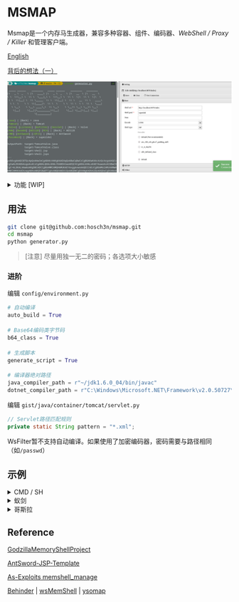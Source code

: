 # MSMAP

Msmap是一个内存马生成器，兼容多种容器、组件、编码器、*WebShell / Proxy / Killer* 和管理客户端。

[English](README.md)

[背后的想法（一）](https://hosch3n.github.io/2022/08/08/Msmap%E5%86%85%E5%AD%98%E9%A9%AC%E7%94%9F%E6%88%90%E6%A1%86%E6%9E%B6%EF%BC%88%E4%B8%80%EF%BC%89/)

![](img/a.png)

<details>
<summary>功能 [WIP]</summary>

### Function

- [x] 动态菜单
- [x] 自动编译
- [x] 生成脚本
- [ ] 精简模式
- [ ] 图形界面

### Container

- Java
  - [ ] Tomcat7
  - [x] Tomcat8
  - [x] Tomcat9
  - [x] Tomcat10
  - [ ] Resin
  - [ ] Weblogic
- .NET
  - [ ] IIS

### WebShell / Proxy / Killer

- WebShell
  - [x] CMD / SH
  - [x] AntSword
  - [x] JSPJS
  - [ ] Behinder
  - [ ] Godzilla
- Proxy
  - [ ] Neo-reGeorg
  - [ ] wsproxy
- Killer(As-Exploits)
  - [x] java-memshell-scanner
  - [x] ASP.NET-Memshell-Scanner

### Decoder / Decryptor / Hasher

- Decoder
  - [x] Base64
  - [ ] Hex
- Decryptor
  - [x] RC4
  - [x] AES128
  - [x] AES256
  - [ ] RSA
- Hasher
  - [x] MD5
  - [x] SHA128
  - [x] SHA256

</details>

## 用法

``` bash
git clone git@github.com:hosch3n/msmap.git
cd msmap
python generator.py
```

> [注意] 尽量用独一无二的密码；各选项大小敏感

### 进阶

编辑 `config/environment.py`

``` python
# 自动编译
auto_build = True

# Base64编码类字节码
b64_class = True

# 生成脚本
generate_script = True

# 编译器绝对路径
java_compiler_path = r"~/jdk1.6.0_04/bin/javac"
dotnet_compiler_path = r"C:\Windows\Microsoft.NET\Framework\v2.0.50727\csc.exe"
```

编辑 `gist/java/container/tomcat/servlet.py`

``` java
// Servlet路径匹配规则
private static String pattern = "*.xml";
```

WsFilter暂不支持自动编译。如果使用了加密编码器，密码需要与路径相同（如`/passwd`）

## 示例

<details>
<summary>CMD / SH</summary>

系统**命令** 搭配 **Base64** 编码器 | 注入到 Tomcat Valve

`python generator.py Java Tomcat Valve Base64 CMD passwd`

</details>

<details>
<summary>蚁剑</summary>

**JSP**类型 搭配 **default** 编码器 | 注入到 Tomcat Valve

`python generator.py Java Tomcat Valve RAW AntSword passwd`

**JSP**类型 搭配 **[aes_128_ecb_pkcs7_padding_md5](extend/AntSword/encoder/aes_128_ecb_pkcs7_padding_md5.js)** 编码器 | 注入到 Tomcat Listener

`python generator.py Java Tomcat Listener AES128 AntSword passwd`

**JSP**类型 搭配 **[rc_4_sha256](extend/AntSword/encoder/rc_4_sha256.js)** 编码器 | 注入到 Tomcat Servlet

`python generator.py Java Tomcat Servlet RC4 AntSword passwd`

</details>

<details>
<summary>哥斯拉</summary>

**JAVA_AES_BASE64**类型 | 注入到 Tomcat Valve

`python generator.py Java Tomcat Listener AES128 Godzilla superidol`

> [已知问题](https://github.com/BeichenDream/Godzilla/issues/76)

</details>

## Reference

[GodzillaMemoryShellProject](https://github.com/BeichenDream/GodzillaMemoryShellProject)

[AntSword-JSP-Template](https://github.com/AntSwordProject/AntSword-JSP-Template)

[As-Exploits memshell_manage](https://github.com/yzddmr6/As-Exploits/tree/master/core/memshell_manage)

[Behinder](https://github.com/rebeyond/Behinder) | [wsMemShell](https://github.com/veo/wsMemShell) | [ysomap](https://github.com/wh1t3p1g/ysomap)